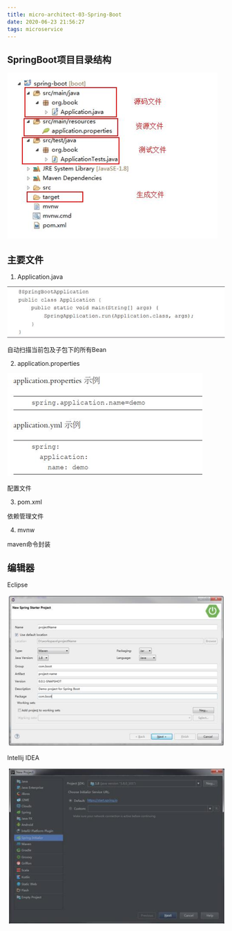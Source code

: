 ```yaml
---
title: micro-architect-03-Spring-Boot
date: 2020-06-23 21:56:27
tags: microservice
---
```


## SpringBoot项目目录结构

<img src='micro-architect-03-Spring-Boot\ba6b8488-41bd-47ea-9f80-864ebfe6a3a7.jpg'>

## 主要文件

1. Application.java

<img src='micro-architect-03-Spring-Boot\7ce27cef-1990-45ee-a7a1-4ac647da0340.jpg'>

自动扫描当前包及子包下的所有Bean

2. application.properties

<img src='micro-architect-03-Spring-Boot\16f5f4b0-3ae7-4244-bd15-4755a6acd752.jpg'>

配置文件

3. pom.xml

依赖管理文件

4. mvnw

maven命令封装

## 编辑器

Eclipse

<img src='micro-architect-03-Spring-Boot\52361d23-fa39-4adb-a311-66705ef56ac0.jpg'>

Intellij IDEA

<img src='micro-architect-03-Spring-Boot\bbda5fde-fed2-45d8-83d3-5997ed3c21aa.jpg'>






